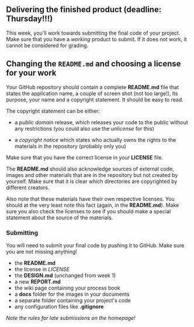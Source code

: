 ## Delivering the finished product (deadline: Thursday!!!)

This week, you'll work towards submitting the final code of your project. Make sure that you have a *working* product to submit. If it does not work, it cannot be considered for grading.

## Changing the `README.md` and choosing a license for your work

Your GitHub repository should contain a complete **README.md** file that states the application name, a couple of screen shot (not too large!), its purpose, your name and a copyright statement. It should be easy to read.

The copyright statement can be either:

- a *public domain* release, which releases your code to the public without any restrictions (you could also use the *unlicense* for this)

- a *copyright notice* which states who actually owns the rights to the materials in the repository (probably only you)

Make sure that you have the correct license in your **LICENSE** file.

The **README.md** should also acknowledge sources of external code, images and other materials that are in the repository but not created by yourself. Make sure that it is clear which directories are copyrighted by different creators.

Also note that these materials have their own respective licenses. You should at the very least note this fact (again, in the **README.md**). Make sure you also check the licenses to see if you should make a special statement about the source of the materials.


### Submitting

You will need to submit your final code by *push*ing it to GitHub. Make sure you are not missing anything!

- the **README.md**
- the license in *LICENSE*
- the **DESIGN.md** (unchanged from week 1)
- a new **REPORT.md**
- the wiki page containing your process book
- a **docs** folder for the images in your documents
- a separate folder containing your project's code
- any configuration files like **.gitignore**

*Note the rules for late submissions on the homepage!*
